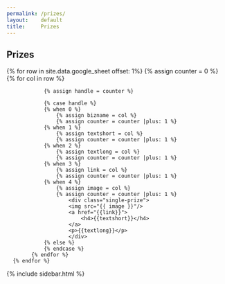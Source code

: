 ```yaml
---
permalink: /prizes/
layout:    default
title:     Prizes
---
```


<section>

<article>
<div id="prizes" class="main">
<h2 class="heading">Prizes</h2>
	 {% for row in site.data.google_sheet offset: 1%}
    	{% assign counter = 0 %}
      	{% for col in row %}
		
      			{% assign handle = counter %}

      			{% case handle %}
		  		{% when 0 %}
		   			{% assign bizname = col %}
		   			{% assign counter = counter |plus: 1 %}
				{% when 1 %}
		  			{% assign textshort = col %}
		  			{% assign counter = counter |plus: 1 %}
				{% when 2 %}
		   			{% assign textlong = col %}
		   			{% assign counter = counter |plus: 1 %}
		  		{% when 3 %}
		   			{% assign link = col %}
		   			{% assign counter = counter |plus: 1 %}
		     	{% when 4 %}
		  			{% assign image = col %}
		  			{% assign counter = counter |plus: 1 %}
						<div class="single-prize">
						<img src="{{ image }}"/>	
						<a href="{{link}}">
							<h4>{{textshort}}</h4> 
						</a>
						<p>{{textlong}}</p>
						</div>
		  		{% else %}
				{% endcase %}
      		{% endfor %}
      {% endfor %}

</div>

<div class="sidebar">
{% include sidebar.html %}
</div>
</article>
</section>

